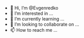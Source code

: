 - 👋 Hi, I’m @Evgenredko
- 👀 I’m interested in ...
- 🌱 I’m currently learning ...
- 💞️ I’m looking to collaborate on ...
- 📫 How to reach me ...

<!---
Evgenredko/Evgenredko is a ✨ special ✨ repository because its `README.md` (this file) appears on your GitHub profile.
You can click the Preview link to take a look at your changes.
--->
